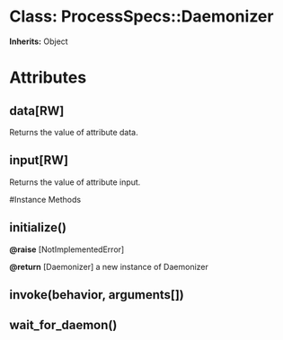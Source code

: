 # Class: ProcessSpecs::Daemonizer
**Inherits:** Object
    



# Attributes
## data[RW] [](#attribute-i-data)
Returns the value of attribute data.

## input[RW] [](#attribute-i-input)
Returns the value of attribute input.


#Instance Methods
## initialize() [](#method-i-initialize)

**@raise** [NotImplementedError] 

**@return** [Daemonizer] a new instance of Daemonizer

## invoke(behavior, arguments[]) [](#method-i-invoke)

## wait_for_daemon() [](#method-i-wait_for_daemon)

